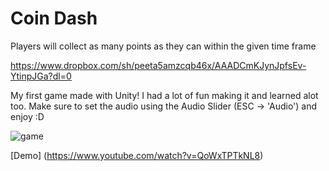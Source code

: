 # Coin Dash
Players will collect as many points as they can within the given time frame

https://www.dropbox.com/sh/peeta5amzcqb46x/AAADCmKJynJpfsEv-YtinpJGa?dl=0

My first game made with Unity! I had a lot of fun making it and learned alot too. Make sure to set the audio using the Audio Slider (ESC -> 'Audio') and enjoy :D

![game](https://user-images.githubusercontent.com/42984201/113255251-986d1480-9295-11eb-9bbc-dda74f5d0122.PNG)

[Demo] (https://www.youtube.com/watch?v=QoWxTPTkNL8)
